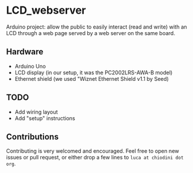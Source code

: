 # LCD_webserver
Arduino project: allow the public to easily interact (read and write) with an LCD through a web page served by a web server on the same board.

## Hardware
- Arduino Uno
- LCD display (in our setup, it was the PC2002LRS-AWA-B model)
- Ethernet shield (we used "Wiznet Ethernet Shield v1.1 by Seed)

## TODO
- Add wiring layout
- Add "setup" instructions

## Contributions
Contributing is very welcomed and encouraged. Feel free to open new issues or pull request, or either drop a few lines to `luca at chiodini dot org`.

